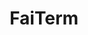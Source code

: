 ---
# https://vitepress.dev/reference/default-theme-home-page
layout: home

title: FaiTerm
titleTemplate: A Future AI Terminal GUI

hero:
  name: "FaiTerm"
  tagline: |
    A Future-Oriented
    AI Terminal Desktop Client
  image:
    src: /images/appicon.png
    alt: FaiTerm
#  actions:
#    - theme: brand
#      text: Download
#      link: # TODO: Add your download link here
#    - theme: alt
#      text: View Source
#      link: https://github.com/tiny-craft/tiny-rdm

features:
  - title: Local & Remote Terminal
    details: Use as a local terminal or manage remote servers via SSH/SFTP.
  - title: Modern Glassmorphism Theme
    details: Sleek light and dark themes for a simple and intuitive visual experience.
  - title: Cross-Platform
    details: Supports major versions of Mac, Windows, and Linux.
    linkText: Download
    link: # TODO: Add your download link here
  - title: Easy File Transfer & Management
    details: Supports sz/rz file upload and download, as well as SFTP file management.
  - title: Command Auto-Completion
    details: Get smart suggestions based on your input for faster command entry.
  - title: AI Assistant
    details: Integrated AI Q&A assistant and AI-powered command completion to boost your productivity.
---